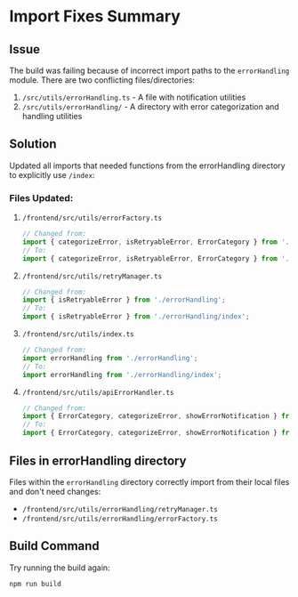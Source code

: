 # Import Fixes Summary

## Issue
The build was failing because of incorrect import paths to the `errorHandling` module. There are two conflicting files/directories:
1. `/src/utils/errorHandling.ts` - A file with notification utilities
2. `/src/utils/errorHandling/` - A directory with error categorization and handling utilities

## Solution
Updated all imports that needed functions from the errorHandling directory to explicitly use `/index`:

### Files Updated:
1. `/frontend/src/utils/errorFactory.ts`
   ```typescript
   // Changed from:
   import { categorizeError, isRetryableError, ErrorCategory } from './errorHandling';
   // To:
   import { categorizeError, isRetryableError, ErrorCategory } from './errorHandling/index';
   ```

2. `/frontend/src/utils/retryManager.ts`
   ```typescript
   // Changed from:
   import { isRetryableError } from './errorHandling';
   // To:
   import { isRetryableError } from './errorHandling/index';
   ```

3. `/frontend/src/utils/index.ts`
   ```typescript
   // Changed from:
   import errorHandling from './errorHandling';
   // To:
   import errorHandling from './errorHandling/index';
   ```

4. `/frontend/src/utils/apiErrorHandler.ts`
   ```typescript
   // Changed from:
   import { ErrorCategory, categorizeError, showErrorNotification } from './errorHandling';
   // To:
   import { ErrorCategory, categorizeError, showErrorNotification } from './errorHandling/index';
   ```

## Files in errorHandling directory
Files within the `errorHandling` directory correctly import from their local files and don't need changes:
- `/frontend/src/utils/errorHandling/retryManager.ts`
- `/frontend/src/utils/errorHandling/errorFactory.ts`

## Build Command
Try running the build again:
```bash
npm run build
```